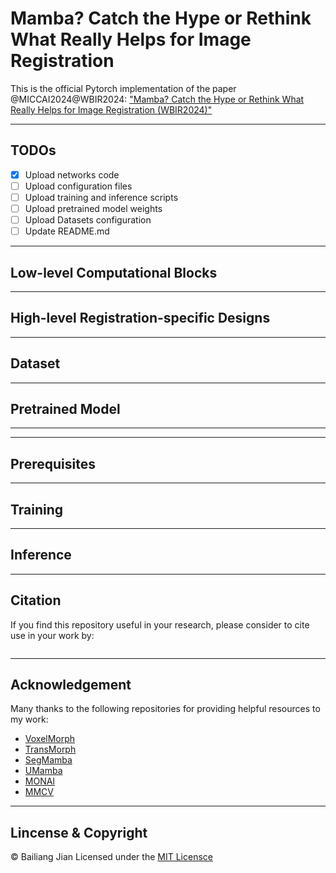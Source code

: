 # Mamba? Catch the Hype or Rethink What Really Helps for Image Registration

This is the official Pytorch implementation of the paper @MICCAI2024@WBIR2024:
["Mamba? Catch the Hype or Rethink What Really Helps for Image Registration (WBIR2024)"](https://arxiv.org/abs/2407.19274)

---

## TODOs
- [x] Upload networks code
- [ ] Upload configuration files
- [ ] Upload training and inference scripts
- [ ] Upload pretrained model weights
- [ ] Upload Datasets configuration
- [ ] Update README.md

---

## Low-level Computational Blocks

---

## High-level Registration-specific Designs

---

## Dataset

---

## Pretrained Model

---

---

## Prerequisites

---

## Training

---

## Inference

---

## Citation

If you find this repository useful in your research, please consider to cite use in your work by:

```

```

---

## Acknowledgement

Many thanks to the following repositories for providing helpful resources to my work:

- [VoxelMorph](https://github.com/voxelmorph/voxelmorph)
- [TransMorph](https://github.com/junyuchen245/TransMorph_Transformer_for_Medical_Image_Registration)
- [SegMamba](https://github.com/ge-xing/SegMamba)
- [UMamba](https://github.com/bowang-lab/U-Mamba)
- [MONAI](https://github.com/Project-MONAI/MONAI)
- [MMCV](https://github.com/open-mmlab/mmcv)

---

## Lincense & Copyright

© Bailiang Jian
Licensed under the [MIT Licensce](LICENSCE)